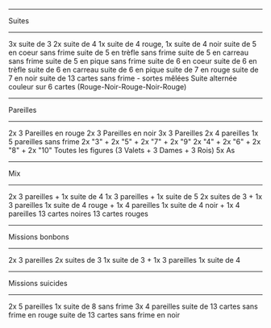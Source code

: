 - - - - - - - - - - - -
Suites
- - - - - - - - - - - -
3x suite de 3
2x suite de 4
1x suite de 4 rouge, 1x suite de 4 noir
suite de 5 en coeur sans frime
suite de 5 en trèfle sans frime
suite de 5 en carreau sans frime
suite de 5 en pique sans frime
suite de 6 en coeur
suite de 6 en trèfle
suite de 6 en carreau
suite de 6 en pique
suite de 7 en rouge
suite de 7 en noir
suite de 13 cartes sans frime - sortes mêlées
Suite alternée couleur sur 6 cartes (Rouge-Noir-Rouge-Noir-Rouge)

- - - - - - - - - - - -
Pareilles
- - - - - - - - - - - -
2x 3 Pareilles en rouge
2x 3 Pareilles en noir
3x 3 Pareilles
2x 4 pareilles
1x 5 pareilles sans frime
2x "3" + 2x "5" + 2x "7" + 2x "9"
2x "4" + 2x "6" + 2x "8" + 2x "10"
Toutes les figures (3 Valets + 3 Dames + 3 Rois)
5x As

- - - - - - - - - - - -
Mix
- - - - - - - - - - - -
2x 3 pareilles + 1x suite de 4
1x 3 pareilles + 1x suite de 5
2x suites de 3 + 1x 3 pareilles
1x suite de 4 rouge + 1x 4 pareilles
1x suite de 4 noir + 1x 4 pareilles
13 cartes noires
13 cartes rouges

- - - - - - - - - - - -
Missions bonbons
- - - - - - - - - - - -
2x 3 pareilles
2x suites de 3
1x suite de 3 + 1x 3 pareilles
1x suite de 4

- - - - - - - - - - - -
Missions suicides
- - - - - - - - - - - -
2x 5 pareilles
1x suite de 8 sans frime
3x 4 pareilles
suite de 13 cartes sans frime en rouge
suite de 13 cartes sans frime en noir